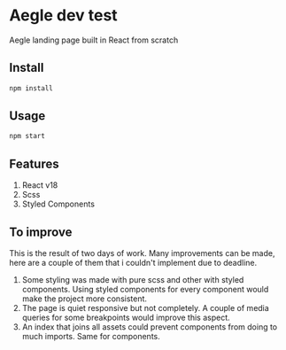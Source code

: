 # Aegle dev test
Aegle landing page built in React from scratch

## Install

```bash
npm install
```

## Usage

```bash
npm start
```

## Features

1. React v18
2. Scss
3. Styled Components

## To improve

This is the result of two days of work. Many improvements can be made, here are a couple of them that i couldn't implement due to deadline.

1. Some styling was made with pure scss and other with styled components. Using styled components for every component would make the project more consistent.
2. The page is quiet responsive but not completely. A couple of media queries for some breakpoints would improve this aspect.
3. An index that joins all assets could prevent components from doing to much imports. Same for components.
